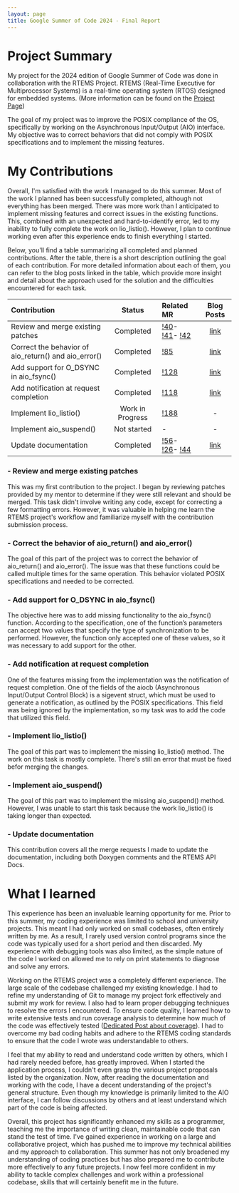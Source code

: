 ```yaml
---
layout: page
title: Google Summer of Code 2024 - Final Report
---
```



# Project Summary 

My project for the 2024 edition of Google Summer of Code was done in collaboration with the RTEMS Project. RTEMS (Real-Time Executive for Multiprocessor Systems) is a real-time operating system (RTOS) designed for embedded systems. (More information can be found on the [Project Page](https://www.rtems.org/))

The goal of my project was to improve the POSIX compliance of the OS, specifically by working on the Asynchronous Input/Output (AIO) interface. My objective was to correct behaviors that did not comply with POSIX specifications and to implement the missing features.

# My Contributions

Overall, I'm satisfied with the work I managed to do this summer. Most of the work I planned has been successfully completed, although not everything has been merged. There was more work than I anticipated to implement missing features and correct issues in the existing functions. This, combined with an unexpected and hard-to-identify error, led to my inability to fully complete the work on lio_listio(). However, I plan to continue working even after this experience ends to finish everything I started.

Below, you'll find a table summarizing all completed and planned contributions. After the table, there is a short description outlining the goal of each contribution. For more detailed information about each of them, you can refer to the blog posts linked in the table, which provide more insight and detail about the approach used for the solution and the difficulties encountered for each task.

| Contribution                                                        | Status      | Related MR                                                                | Blog Posts |
| :------------------------------------------------------------------ | :---------: | :------------------------------------------------------------------------ | :--------: |
| Review and merge existing patches                                   | Completed        | [!40](https://gitlab.rtems.org/rtems/rtos/rtems/-/merge_requests/40)-                                                                                       [!41](https://gitlab.rtems.org/rtems/rtos/rtems/-/merge_requests/41)-                                                                                       [!42](https://gitlab.rtems.org/rtems/rtos/rtems/-/merge_requests/42)      | [link](https://alessandronardin.github.io/gsoc/2024/06/04/patch_review/) |
| Correct the behavior of aio_return() and aio_error()                | Completed        | [!85](https://gitlab.rtems.org/rtems/rtos/rtems/-/merge_requests/85)      | [link](https://alessandronardin.github.io/gsoc/2024/06/25/error_return_correction/) |
| Add support for O_DSYNC in aio_fsync()                              | Completed        | [!128](https://gitlab.rtems.org/rtems/rtos/rtems/-/merge_requests/128)    | [link](https://alessandronardin.github.io/gsoc/2024/08/02/dsync/) |
| Add notification at request completion                              | Completed        | [!118](https://gitlab.rtems.org/rtems/rtos/rtems/-/merge_requests/118)    | [link](https://alessandronardin.github.io/gsoc/2024/07/24/notification/) |
| Implement lio_listio()                                              | Work in Progress | [!188](https://gitlab.rtems.org/rtems/rtos/rtems/-/merge_requests/188)    | - |
| Implement aio_suspend()                                             | Not started      |                                -                                          | - |
| Update documentation                                                | Completed        | [!56](https://gitlab.rtems.org/rtems/rtos/rtems/-/merge_requests/56)-                                                                                       [!26](https://gitlab.rtems.org/rtems/docs/rtems-docs/-/merge_requests/26)-                                                                                       [!44](https://gitlab.rtems.org/rtems/docs/rtems-docs/-/merge_requests/44) | [link](https://alessandronardin.github.io/gsoc/2024/06/11/docs_update/) |

### - Review and merge existing patches
This was my first contribution to the project. I began by reviewing patches provided by my mentor to determine if they were still relevant and should be merged. This task didn't involve writing any code, except for correcting a few formatting errors. However, it was valuable in helping me learn the RTEMS project's workflow and familiarize myself with the contribution submission process.

### - Correct the behavior of aio_return() and aio_error()
The goal of this part of the project was to correct the behavior of aio_return() and aio_error(). The issue was that these functions could be called multiple times for the same operation. This behavior violated POSIX specifications and needed to be corrected.

### - Add support for O_DSYNC in aio_fsync()
The objective here was to add missing functionality to the aio_fsync() function. According to the specification, one of the function’s parameters can accept two values that specify the type of synchronization to be performed. However, the function only accepted one of these values, so it was necessary to add support for the other.

### - Add notification at request completion
One of the features missing from the implementation was the notification of request completion. One of the fields of the aiocb (Asynchronous Input/Output Control Block) is a sigevent struct, which must be used to generate a notification, as outlined by the POSIX specifications. This field was being ignored by the implementation, so my task was to add the code that utilized this field.

### - Implement lio_listio()
The goal of this part was to implement the missing lio_listio() method. The work on this task is mostly complete. There's still an error that must be fixed befor merging the changes.

### - Implement aio_suspend()
The goal of this part was to implement the missing aio_suspend() method. However, I was unable to start this task because the work lio_listio() is taking longer than expected.

### - Update documentation
This contribution covers all the merge requests I made to update the documentation, including both Doxygen comments and the RTEMS API Docs.

# What I learned

This experience has been an invaluable learning opportunity for me. Prior to this summer, my coding experience was limited to school and university projects. This meant I had only worked on small codebases, often entirely written by me. As a result, I rarely used version control programs since the code was typically used for a short period and then discarded. My experience with debugging tools was also limited, as the simple nature of the code I worked on allowed me to rely on print statements to diagnose and solve any errors.

Working on the RTEMS project was a completely different experience. The large scale of the codebase challenged my existing knowledge. I had to refine my understanding of Git to manage my project fork effectively and submit my work for review. I also had to learn proper debugging techniques to resolve the errors I encountered. To ensure code quality, I learned how to write extensive tests and run coverage analysis to determine how much of the code was effectively tested ([Dedicated Post about coverage](https://alessandronardin.github.io/gsoc/2024/08/02/coverage/)). I had to overcome my bad coding habits and adhere to the RTEMS coding standards to ensure that the code I wrote was understandable to others.

I feel that my ability to read and understand code written by others, which I had rarely needed before, has greatly improved. When I started the application process, I couldn't even grasp the various project proposals listed by the organization. Now, after reading the documentation and working with the code, I have a decent understanding of the project's general structure. Even though my knowledge is primarily limited to the AIO interface, I can follow discussions by others and at least understand which part of the code is being affected.

Overall, this project has significantly enhanced my skills as a programmer, teaching me the importance of writing clean, maintainable code that can stand the test of time. I've gained experience in working on a large and collaborative project, which has pushed me to improve my technical abilities and my approach to collaboration. This summer has not only broadened my understanding of coding practices but has also prepared me to contribute more effectively to any future projects. I now feel more confident in my ability to tackle complex challenges and work within a professional codebase, skills that will certainly benefit me in the future.       


